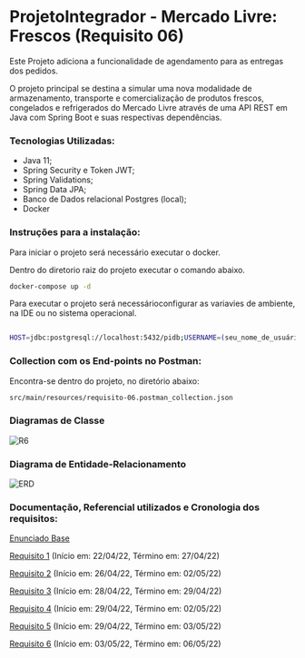 # ProjetoIntegrador - Mercado Livre: Frescos (Requisito 06)

Este Projeto adiciona a funcionalidade de agendamento para as entregas dos pedidos.

O projeto principal se destina a simular uma nova modalidade de armazenamento, transporte e comercialização de produtos frescos, congelados e refrigerados do Mercado Livre através de uma API REST em Java com Spring Boot e suas respectivas dependências.

### Tecnologias Utilizadas:
- Java 11;
- Spring Security e Token JWT;
- Spring Validations;
- Spring Data JPA;
- Banco de Dados relacional Postgres (local);
- Docker 
### Instruções para a instalação:

Para iniciar o projeto será necessário executar o docker.

Dentro do diretorio raiz do projeto executar o comando abaixo.

```sh
docker-compose up -d 
```
Para executar o projeto será necessárioconfigurar as variavies de ambiente, na IDE ou no sistema operacional.
```sh

HOST=jdbc:postgresql://localhost:5432/pidb;USERNAME=(seu_nome_de_usuário);PASSWORD=(sua_senha_definida)
```

### Collection com os End-points no Postman:

Encontra-se dentro do projeto, no diretório abaixo:

```sh
src/main/resources/requisito-06.postman_collection.json
```

### Diagramas de Classe

![R6](https://user-images.githubusercontent.com/83099706/167030128-886b0e84-b345-493b-a321-8947df9999f4.png)
### Diagrama de Entidade-Relacionamento
![ERD](https://user-images.githubusercontent.com/83099706/167040065-661b4606-9f93-4af0-a5df-aeafc17058b0.png)

### Documentação, Referencial utilizados e Cronologia dos requisitos:

[Enunciado Base](https://drive.google.com/file/d/1bBOM49bxqRR7apxP3sgV7_LRiTq9xQD2/view)

[Requisito 1](https://drive.google.com/file/d/1rbT3upYAwN-CrOVtze0M2Fq7Cobuj7FD/view) (Início em: 22/04/22, Término em: 27/04/22)

[Requisito 2](https://drive.google.com/file/d/1M66St3F6TwWJ6WG_s1in75_bMyeKb8PM/view) (Início em: 26/04/22, Término em: 02/05/22)

[Requisito 3](https://drive.google.com/file/d/1GnTl6sHhdvyKjR0oz0nXlyvzH-oW_2Jv/view) (Início em: 28/04/22, Término em: 29/04/22)

[Requisito 4](https://drive.google.com/file/d/1kNZLztafr2tXuDU24W9xwUu09va2kMP0/view) (Início em: 29/04/22, Término em: 02/05/22)

[Requisito 5](https://drive.google.com/file/d/1yiEzdwI87K7AO9bgPffHbb0DPjVKM-oP/view) (Início em: 29/04/22, Término em: 03/05/22)

[Requisito 6](https://drive.google.com/file/d/1zlRtIPjK4r0WdrzFs7LIVA_8Q5HyDgXz/view) (Início em: 03/05/22, Término em: 06/05/22)
